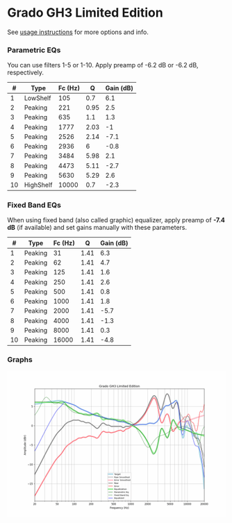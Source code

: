 # Grado GH3 Limited Edition
See [usage instructions](https://github.com/jaakkopasanen/AutoEq#usage) for more options and info.

### Parametric EQs
You can use filters 1-5 or 1-10. Apply preamp of -6.2 dB or -6.2 dB, respectively.

|   # | Type      |   Fc (Hz) |    Q |   Gain (dB) |
|-----|-----------|-----------|------|-------------|
|   1 | LowShelf  |       105 | 0.7  |         6.1 |
|   2 | Peaking   |       221 | 0.95 |         2.5 |
|   3 | Peaking   |       635 | 1.1  |         1.3 |
|   4 | Peaking   |      1777 | 2.03 |        -1   |
|   5 | Peaking   |      2526 | 2.14 |        -7.1 |
|   6 | Peaking   |      2936 | 6    |        -0.8 |
|   7 | Peaking   |      3484 | 5.98 |         2.1 |
|   8 | Peaking   |      4473 | 5.11 |        -2.7 |
|   9 | Peaking   |      5630 | 5.29 |         2.6 |
|  10 | HighShelf |     10000 | 0.7  |        -2.3 |

### Fixed Band EQs
When using fixed band (also called graphic) equalizer, apply preamp of **-7.4 dB** (if available) and set gains manually with these parameters.

|   # | Type    |   Fc (Hz) |    Q |   Gain (dB) |
|-----|---------|-----------|------|-------------|
|   1 | Peaking |        31 | 1.41 |         6.3 |
|   2 | Peaking |        62 | 1.41 |         4.7 |
|   3 | Peaking |       125 | 1.41 |         1.6 |
|   4 | Peaking |       250 | 1.41 |         2.6 |
|   5 | Peaking |       500 | 1.41 |         0.8 |
|   6 | Peaking |      1000 | 1.41 |         1.8 |
|   7 | Peaking |      2000 | 1.41 |        -5.7 |
|   8 | Peaking |      4000 | 1.41 |        -1.3 |
|   9 | Peaking |      8000 | 1.41 |         0.3 |
|  10 | Peaking |     16000 | 1.41 |        -4.8 |

### Graphs
![](./Grado%20GH3%20Limited%20Edition.png)
